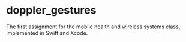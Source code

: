 # doppler_gestures
The first assignment for the mobile health and wireless systems class, implemented in Swift and Xcode.
